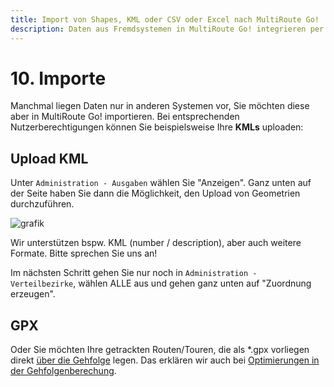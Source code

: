 ```yaml
---
title: Import von Shapes, KML oder CSV oder Excel nach MultiRoute Go!
description: Daten aus Fremdsystemen in MultiRoute Go! integrieren per Upload - KML oder Shape oder CSV
---
```


# 10. Importe

Manchmal liegen Daten nur in anderen Systemen vor, Sie möchten diese aber in MultiRoute Go! importieren. Bei entsprechenden Nutzerberechtigungen können Sie beispielsweise Ihre **KMLs** uploaden:


## Upload KML 

Unter ```Administration - Ausgaben``` wählen Sie "Anzeigen". Ganz unten auf der Seite haben Sie dann die Möglichkeit, den Upload von Geometrien durchzuführen.

![grafik](https://github.com/gbconsite/MultiRoute-Go/assets/99329016/cb291d4c-e27c-4982-8121-9c1f8d963fbf "Upload von Geometrien")

Wir unterstützen bspw. KML (number / description), aber auch weitere Formate. Bitte sprechen Sie uns an!

Im nächsten Schritt gehen Sie nur noch in ```Administration - Verteilbezirke```, wählen ALLE aus und gehen ganz unten auf "Zuordnung erzeugen". 

## GPX

Oder Sie möchten Ihre getrackten Routen/Touren, die als *.gpx vorliegen direkt [über die Gehfolge](https://go.multiroute.de/handbuch/gehfolgenoptimieren/#tracks-touren-routen-abbilden) legen. Das erklären wir auch bei [Optimierungen in der Gehfolgenberechung](https://go.multiroute.de/handbuch/gehfolgenoptimieren/).
